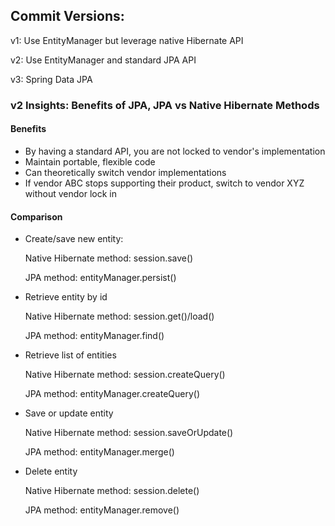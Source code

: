 ## Commit Versions: 
 
 v1: Use EntityManager but leverage native Hibernate API
 
 v2: Use EntityManager and standard JPA API
 
 v3: Spring Data JPA
 
### v2 Insights: Benefits of JPA, JPA vs Native Hibernate Methods

#### Benefits
 * By having a standard API, you are not locked to vendor's implementation
 * Maintain portable, flexible code
 * Can theoretically switch vendor implementations
 * If vendor ABC stops supporting their product, switch to vendor XYZ without vendor lock in
 
#### Comparison
 * Create/save new entity: 
 
	Native Hibernate method: session.save()
	
	JPA method: entityManager.persist()
	
 * Retrieve entity by id
 
	Native Hibernate method: session.get()/load()
	
	JPA method: entityManager.find()
	
 * Retrieve list of entities
 
	Native Hibernate method: session.createQuery()
	
	JPA method: entityManager.createQuery()
	
 * Save or update entity
 
	Native Hibernate method: session.saveOrUpdate()
	
	JPA method: entityManager.merge()
	
 * Delete entity
 
	Native Hibernate method: session.delete()
	
	JPA method: entityManager.remove()
 
 